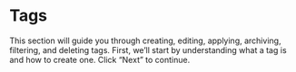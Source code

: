 # Tags

This section will guide you through creating, editing, applying, archiving, filtering, and deleting tags. First, we’ll start by understanding what a tag is and how to create one. Click “Next” to continue.
